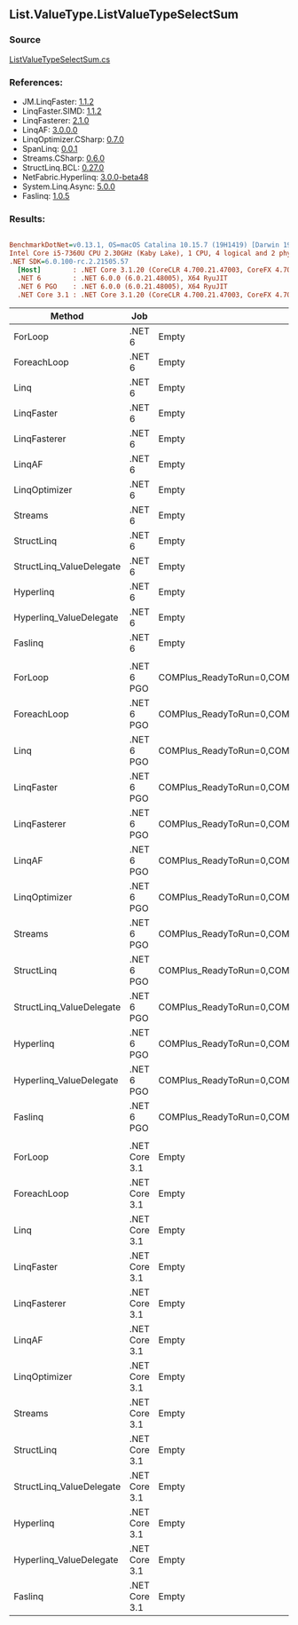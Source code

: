 ﻿## List.ValueType.ListValueTypeSelectSum

### Source
[ListValueTypeSelectSum.cs](../LinqBenchmarks/List/ValueType/ListValueTypeSelectSum.cs)

### References:
- JM.LinqFaster: [1.1.2](https://www.nuget.org/packages/JM.LinqFaster/1.1.2)
- LinqFaster.SIMD: [1.1.2](https://www.nuget.org/packages/LinqFaster.SIMD/1.0.3)
- LinqFasterer: [2.1.0](https://www.nuget.org/packages/LinqFasterer/2.1.0)
- LinqAF: [3.0.0.0](https://www.nuget.org/packages/LinqAF/3.0.0.0)
- LinqOptimizer.CSharp: [0.7.0](https://www.nuget.org/packages/LinqOptimizer.CSharp/0.7.0)
- SpanLinq: [0.0.1](https://www.nuget.org/packages/SpanLinq/0.0.1)
- Streams.CSharp: [0.6.0](https://www.nuget.org/packages/Streams.CSharp/0.6.0)
- StructLinq.BCL: [0.27.0](https://www.nuget.org/packages/StructLinq/0.27.0)
- NetFabric.Hyperlinq: [3.0.0-beta48](https://www.nuget.org/packages/NetFabric.Hyperlinq/3.0.0-beta48)
- System.Linq.Async: [5.0.0](https://www.nuget.org/packages/System.Linq.Async/5.0.0)
- Faslinq: [1.0.5](https://www.nuget.org/packages/Faslinq/1.0.5)

### Results:
``` ini

BenchmarkDotNet=v0.13.1, OS=macOS Catalina 10.15.7 (19H1419) [Darwin 19.6.0]
Intel Core i5-7360U CPU 2.30GHz (Kaby Lake), 1 CPU, 4 logical and 2 physical cores
.NET SDK=6.0.100-rc.2.21505.57
  [Host]        : .NET Core 3.1.20 (CoreCLR 4.700.21.47003, CoreFX 4.700.21.47101), X64 RyuJIT
  .NET 6        : .NET 6.0.0 (6.0.21.48005), X64 RyuJIT
  .NET 6 PGO    : .NET 6.0.0 (6.0.21.48005), X64 RyuJIT
  .NET Core 3.1 : .NET Core 3.1.20 (CoreCLR 4.700.21.47003, CoreFX 4.700.21.47101), X64 RyuJIT


```
|                   Method |           Job |                                                   EnvironmentVariables |       Runtime | Count |        Mean |     Error |    StdDev |         Ratio | RatioSD |  Gen 0 | Allocated |
|------------------------- |-------------- |----------------------------------------------------------------------- |-------------- |------ |------------:|----------:|----------:|--------------:|--------:|-------:|----------:|
|                  ForLoop |        .NET 6 |                                                                  Empty |      .NET 6.0 |   100 |   151.70 ns |  0.800 ns |  0.710 ns |      baseline |         |      - |         - |
|              ForeachLoop |        .NET 6 |                                                                  Empty |      .NET 6.0 |   100 |   367.89 ns |  3.190 ns |  2.984 ns |  2.42x slower |   0.03x |      - |         - |
|                     Linq |        .NET 6 |                                                                  Empty |      .NET 6.0 |   100 | 1,045.16 ns |  7.831 ns |  6.942 ns |  6.89x slower |   0.04x | 0.0458 |      96 B |
|               LinqFaster |        .NET 6 |                                                                  Empty |      .NET 6.0 |   100 |   381.50 ns |  0.790 ns |  0.700 ns |  2.51x slower |   0.01x |      - |         - |
|             LinqFasterer |        .NET 6 |                                                                  Empty |      .NET 6.0 |   100 |   684.61 ns |  5.801 ns |  5.427 ns |  4.51x slower |   0.04x | 3.0670 |   6,424 B |
|                   LinqAF |        .NET 6 |                                                                  Empty |      .NET 6.0 |   100 | 1,030.09 ns | 14.444 ns | 13.511 ns |  6.79x slower |   0.10x |      - |         - |
|            LinqOptimizer |        .NET 6 |                                                                  Empty |      .NET 6.0 |   100 | 1,518.18 ns |  6.066 ns |  5.674 ns | 10.01x slower |   0.06x | 0.0572 |     120 B |
|                  Streams |        .NET 6 |                                                                  Empty |      .NET 6.0 |   100 |   890.82 ns |  5.233 ns |  4.639 ns |  5.87x slower |   0.04x | 0.1717 |     360 B |
|               StructLinq |        .NET 6 |                                                                  Empty |      .NET 6.0 |   100 |   225.26 ns |  0.982 ns |  0.871 ns |  1.48x slower |   0.01x | 0.0191 |      40 B |
| StructLinq_ValueDelegate |        .NET 6 |                                                                  Empty |      .NET 6.0 |   100 |    92.80 ns |  0.289 ns |  0.270 ns |  1.63x faster |   0.01x |      - |         - |
|                Hyperlinq |        .NET 6 |                                                                  Empty |      .NET 6.0 |   100 |   525.67 ns |  7.679 ns |  6.807 ns |  3.47x slower |   0.06x |      - |         - |
|  Hyperlinq_ValueDelegate |        .NET 6 |                                                                  Empty |      .NET 6.0 |   100 |   286.47 ns |  0.409 ns |  0.342 ns |  1.89x slower |   0.01x |      - |         - |
|                  Faslinq |        .NET 6 |                                                                  Empty |      .NET 6.0 |   100 | 1,304.73 ns | 13.739 ns | 12.180 ns |  8.60x slower |   0.08x | 0.5836 |   1,224 B |
|                          |               |                                                                        |               |       |             |           |           |               |         |        |           |
|                  ForLoop |    .NET 6 PGO | COMPlus_ReadyToRun=0,COMPlus_TC_QuickJitForLoops=1,COMPlus_TieredPGO=1 |      .NET 6.0 |   100 |   153.53 ns |  0.354 ns |  0.296 ns |      baseline |         |      - |         - |
|              ForeachLoop |    .NET 6 PGO | COMPlus_ReadyToRun=0,COMPlus_TC_QuickJitForLoops=1,COMPlus_TieredPGO=1 |      .NET 6.0 |   100 |   402.88 ns |  2.815 ns |  2.351 ns |  2.62x slower |   0.02x |      - |         - |
|                     Linq |    .NET 6 PGO | COMPlus_ReadyToRun=0,COMPlus_TC_QuickJitForLoops=1,COMPlus_TieredPGO=1 |      .NET 6.0 |   100 |   717.18 ns |  2.069 ns |  1.935 ns |  4.67x slower |   0.02x | 0.0458 |      96 B |
|               LinqFaster |    .NET 6 PGO | COMPlus_ReadyToRun=0,COMPlus_TC_QuickJitForLoops=1,COMPlus_TieredPGO=1 |      .NET 6.0 |   100 |   416.54 ns |  0.924 ns |  0.819 ns |  2.71x slower |   0.01x |      - |         - |
|             LinqFasterer |    .NET 6 PGO | COMPlus_ReadyToRun=0,COMPlus_TC_QuickJitForLoops=1,COMPlus_TieredPGO=1 |      .NET 6.0 |   100 |   702.38 ns |  6.710 ns |  5.603 ns |  4.57x slower |   0.04x | 3.0670 |   6,424 B |
|                   LinqAF |    .NET 6 PGO | COMPlus_ReadyToRun=0,COMPlus_TC_QuickJitForLoops=1,COMPlus_TieredPGO=1 |      .NET 6.0 |   100 |   986.61 ns |  2.801 ns |  2.483 ns |  6.43x slower |   0.03x |      - |         - |
|            LinqOptimizer |    .NET 6 PGO | COMPlus_ReadyToRun=0,COMPlus_TC_QuickJitForLoops=1,COMPlus_TieredPGO=1 |      .NET 6.0 |   100 | 1,424.99 ns |  7.220 ns |  6.401 ns |  9.28x slower |   0.03x | 0.0572 |     120 B |
|                  Streams |    .NET 6 PGO | COMPlus_ReadyToRun=0,COMPlus_TC_QuickJitForLoops=1,COMPlus_TieredPGO=1 |      .NET 6.0 |   100 |   825.90 ns |  5.156 ns |  4.571 ns |  5.38x slower |   0.04x | 0.1717 |     360 B |
|               StructLinq |    .NET 6 PGO | COMPlus_ReadyToRun=0,COMPlus_TC_QuickJitForLoops=1,COMPlus_TieredPGO=1 |      .NET 6.0 |   100 |   244.07 ns |  1.270 ns |  1.188 ns |  1.59x slower |   0.01x | 0.0191 |      40 B |
| StructLinq_ValueDelegate |    .NET 6 PGO | COMPlus_ReadyToRun=0,COMPlus_TC_QuickJitForLoops=1,COMPlus_TieredPGO=1 |      .NET 6.0 |   100 |    95.56 ns |  0.201 ns |  0.178 ns |  1.61x faster |   0.01x |      - |         - |
|                Hyperlinq |    .NET 6 PGO | COMPlus_ReadyToRun=0,COMPlus_TC_QuickJitForLoops=1,COMPlus_TieredPGO=1 |      .NET 6.0 |   100 |   533.47 ns |  1.212 ns |  1.012 ns |  3.47x slower |   0.01x |      - |         - |
|  Hyperlinq_ValueDelegate |    .NET 6 PGO | COMPlus_ReadyToRun=0,COMPlus_TC_QuickJitForLoops=1,COMPlus_TieredPGO=1 |      .NET 6.0 |   100 |   283.85 ns |  1.370 ns |  1.215 ns |  1.85x slower |   0.01x |      - |         - |
|                  Faslinq |    .NET 6 PGO | COMPlus_ReadyToRun=0,COMPlus_TC_QuickJitForLoops=1,COMPlus_TieredPGO=1 |      .NET 6.0 |   100 |   901.82 ns |  8.932 ns |  7.458 ns |  5.87x slower |   0.05x | 0.5846 |   1,224 B |
|                          |               |                                                                        |               |       |             |           |           |               |         |        |           |
|                  ForLoop | .NET Core 3.1 |                                                                  Empty | .NET Core 3.1 |   100 |   217.47 ns |  0.945 ns |  0.789 ns |      baseline |         |      - |         - |
|              ForeachLoop | .NET Core 3.1 |                                                                  Empty | .NET Core 3.1 |   100 |   475.84 ns |  1.786 ns |  1.670 ns |  2.19x slower |   0.01x |      - |         - |
|                     Linq | .NET Core 3.1 |                                                                  Empty | .NET Core 3.1 |   100 | 1,029.64 ns |  2.741 ns |  2.289 ns |  4.73x slower |   0.02x | 0.0458 |      96 B |
|               LinqFaster | .NET Core 3.1 |                                                                  Empty | .NET Core 3.1 |   100 |   387.10 ns |  0.586 ns |  0.489 ns |  1.78x slower |   0.01x |      - |         - |
|             LinqFasterer | .NET Core 3.1 |                                                                  Empty | .NET Core 3.1 |   100 |   689.89 ns |  8.518 ns |  7.551 ns |  3.18x slower |   0.04x | 3.0670 |   6,424 B |
|                   LinqAF | .NET Core 3.1 |                                                                  Empty | .NET Core 3.1 |   100 | 1,806.94 ns | 31.172 ns | 27.633 ns |  8.29x slower |   0.13x |      - |         - |
|            LinqOptimizer | .NET Core 3.1 |                                                                  Empty | .NET Core 3.1 |   100 | 1,623.82 ns | 28.354 ns | 44.972 ns |  7.56x slower |   0.26x | 0.0725 |     152 B |
|                  Streams | .NET Core 3.1 |                                                                  Empty | .NET Core 3.1 |   100 |   895.92 ns |  9.486 ns |  8.873 ns |  4.12x slower |   0.05x | 0.1717 |     360 B |
|               StructLinq | .NET Core 3.1 |                                                                  Empty | .NET Core 3.1 |   100 |   229.29 ns |  2.581 ns |  2.015 ns |  1.05x slower |   0.01x | 0.0191 |      40 B |
| StructLinq_ValueDelegate | .NET Core 3.1 |                                                                  Empty | .NET Core 3.1 |   100 |   101.33 ns |  0.288 ns |  0.270 ns |  2.15x faster |   0.01x |      - |         - |
|                Hyperlinq | .NET Core 3.1 |                                                                  Empty | .NET Core 3.1 |   100 |   626.94 ns |  7.857 ns |  6.134 ns |  2.88x slower |   0.03x |      - |         - |
|  Hyperlinq_ValueDelegate | .NET Core 3.1 |                                                                  Empty | .NET Core 3.1 |   100 |   312.21 ns |  1.478 ns |  1.311 ns |  1.44x slower |   0.01x |      - |         - |
|                  Faslinq | .NET Core 3.1 |                                                                  Empty | .NET Core 3.1 |   100 | 1,356.37 ns |  7.386 ns |  6.909 ns |  6.24x slower |   0.03x | 0.5836 |   1,224 B |
